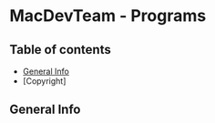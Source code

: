 # MacDevTeam - Programs

## Table of contents
* [General Info](#general-info)
* [Copyright]

## General Info
